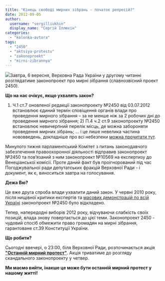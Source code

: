 ```yaml
---
title: "Кінець свободі мирних зібрань - початок репресій?"
date: 2012-09-05
author: 
  username: "sergilliukhin"
  display_name: "Сергій Іллюхін"
categories: 
  - "kolonka-avtora"
tags: 
  - "2450"
  - "aktsiya-protestu"
  - "zakonoproekt"
  - "mirni-zibrannya"
---
```


[![](https://mpz.brovary.org/wp-content/uploads/2012/09/59a818a-20.jpg)](https://mpz.brovary.org/wp-content/uploads/2012/09/59a818a-20.jpg)Завтра, 6 вересня, Верховна Рада України у другому читанні розглядатиме законопроект про мирні зібрання (славнозвісний проект 2450).

**Що на нас очікує, якщо ухвалять закон?**

1) Ч.1 ст.7 оновленої редакції законопроекту №2450 від 03.07.2012 встановлює єдиний термін сповіщення органів влади про проведення мирного зібрання – за не менше ніж за 2 робочих дні до проведення мирного зібрання; 2) П.4 ч.2 ст.9 законопроекту №2450 встановлює невичерпний перелік місць, де можна забороняти проведення мирних зібрань; ... і це лише невелика частина нововведень, докладніше про всі небезпеки [можна прочитати тут](http://fri.com.ua/2012/09/v-chetver-mozhe-zavershytys-epoha-myrnyh-zibran-v-ukrajini/).

Минулого тижня парламентський Комітет з питань законодавчого забезпечення правоохоронної діяльності відправив законопроект №2450 та пов’язаний з ним законопроект №10569 на експертизу до Венеціанської комісії. Проте даний факт був проігнорований під час Погоджувальної ради депутатських фракцій Верховної Ради - і документ, як є, виноситься завтра на голосування.

**Дежа Вю?**

Це вже друга спроба влади ухвалити даний закон. У червні 2010 року, після нищівної критики експертів та [масових демонстрацій по всій Україні](http://www.dem-alliance.org/news/u-22-oblasnih-centrah-ukraini-na-ploshah-bilja-oblderzhadministracii-vidbuvsja-protest-mob-proti-uhvalennja-zakonoproektu-%E2%84%96-2450.html "Демократичний Альянс") законопроект №2450 було відкладено.

Тепер, напередодні виборів 2012 року, відчуваючи слабкість своїх позицій, влада знову повертається до цієї теми. Законопроект 2450 - чудовий спосіб обмежити право громадян на мирні зібрання, гарантоване ст.39 Конституції України.

**Що робити?**

Сьогодні ввечері, о 23:00, біля Верховної Ради, розпочинається акція [**"Останній мирний протест"**](http://www.zmina.org.ua/2012/09/ostanne-myrne-zibrannya/). Акція триватиме до розгляду скандального законопроекту у четвер.

**Ми маємо вийти, інакше це може бути останній мирний протест у нашому житті!**
